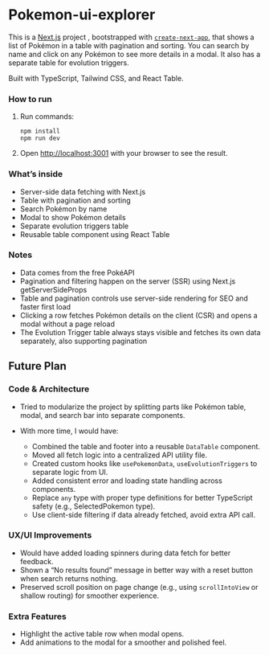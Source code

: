 # Pokemon-ui-explorer
This is a [Next.js](https://nextjs.org) project , bootstrapped with [`create-next-app`](https://nextjs.org/docs/pages/api-reference/create-next-app), that shows a list of Pokémon in a table with pagination and sorting. You can search by name and click on any Pokémon to see more details in a modal. It also has a separate table for evolution triggers.

Built with TypeScript, Tailwind CSS, and React Table.

### How to run
1. Run commands: 
    ```
    npm install
    npm run dev
    ```
2. Open [http://localhost:3001](http://localhost:3001) with your browser to see the result.


### What’s inside
- Server-side data fetching with Next.js
- Table with pagination and sorting
- Search Pokémon by name
- Modal to show Pokémon details
- Separate evolution triggers table
- Reusable table component using React Table

### Notes
- Data comes from the free PokéAPI
- Pagination and filtering happen on the server (SSR) using Next.js getServerSideProps
- Table and pagination controls use server-side rendering for SEO and faster first load
- Clicking a row fetches Pokémon details on the client (CSR) and opens a modal without a page reload
- The Evolution Trigger table always stays visible and fetches its own data separately, also supporting pagination

## Future Plan

### Code & Architecture

* Tried to modularize the project by splitting parts like Pokémon table, modal, and search bar into separate components.
* With more time, I would have:

  * Combined the table and footer into a reusable `DataTable` component.
  * Moved all fetch logic into a centralized API utility file.
  * Created custom hooks like `usePokemonData`, `useEvolutionTriggers` to separate logic from UI.
  * Added consistent error and loading state handling across components.
  * Replace `any` type with proper type definitions for better TypeScript safety (e.g., SelectedPokemon type).
  * Use client-side filtering if data already fetched, avoid extra API call.

### UX/UI Improvements

* Would have added loading spinners during data fetch for better feedback.
* Shown a “No results found” message in better way with a reset button when search returns nothing.
* Preserved scroll position on page change (e.g., using `scrollIntoView` or shallow routing) for smoother experience.

### Extra Features

* Highlight the active table row when modal opens.
* Add animations to the modal for a smoother and polished feel.
